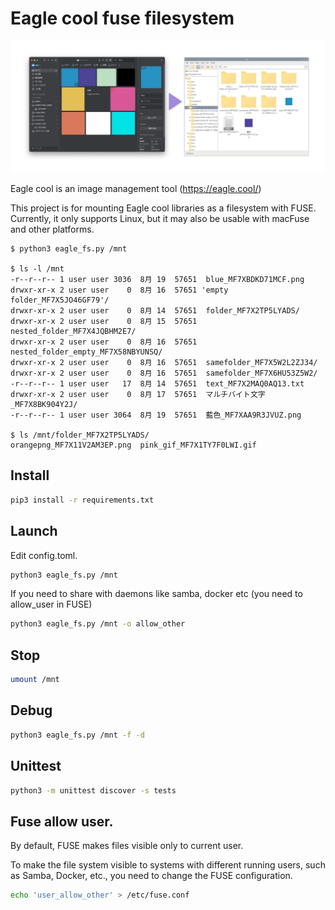 # Eagle cool fuse filesystem

![Eagle cool fuse filesystem](img/header.jpg "Eagle cool fuse filesystem")


Eagle cool is an image management tool (https://eagle.cool/)

This project is for mounting Eagle cool libraries as a filesystem with FUSE.<br>
Currently, it only supports Linux, but it may also be usable with macFuse and other platforms.

```shell
$ python3 eagle_fs.py /mnt

$ ls -l /mnt
-r--r--r-- 1 user user 3036  8月 19  57651  blue_MF7XBDKD71MCF.png
drwxr-xr-x 2 user user    0  8月 16  57651 'empty folder_MF7X5JO46GF79'/
drwxr-xr-x 2 user user    0  8月 14  57651  folder_MF7X2TP5LYADS/
drwxr-xr-x 2 user user    0  8月 15  57651  nested_folder_MF7X4JQBHM2E7/
drwxr-xr-x 2 user user    0  8月 16  57651  nested_folder_empty_MF7X58NBYUNSQ/
drwxr-xr-x 2 user user    0  8月 16  57651  samefolder_MF7X5W2L2ZJ34/
drwxr-xr-x 2 user user    0  8月 16  57651  samefolder_MF7X6HU53Z5W2/
-r--r--r-- 1 user user   17  8月 14  57651  text_MF7X2MAQ0AQ13.txt
drwxr-xr-x 2 user user    0  8月 17  57651  マルチバイト文字_MF7X8BK904Y2J/
-r--r--r-- 1 user user 3064  8月 19  57651  藍色_MF7XAA9R3JVUZ.png

$ ls /mnt/folder_MF7X2TP5LYADS/
orangepng_MF7X11V2AM3EP.png  pink_gif_MF7X1TY7F0LWI.gif
```

## Install

```bash
pip3 install -r requirements.txt
```

## Launch

Edit config.toml.

```bash
python3 eagle_fs.py /mnt
```

If you need to share with daemons like samba, docker etc (you need to allow_user in FUSE)

```bash
python3 eagle_fs.py /mnt -o allow_other
```

## Stop

```bash
umount /mnt
```

## Debug

```bash
python3 eagle_fs.py /mnt -f -d
```

## Unittest

```bash
python3 -m unittest discover -s tests
```

## Fuse allow user.

By default, FUSE makes files visible only to current user.

To make the file system visible to systems with different running users, such as Samba, Docker, etc., you need to change the FUSE configuration.

```bash
echo 'user_allow_other' > /etc/fuse.conf
```